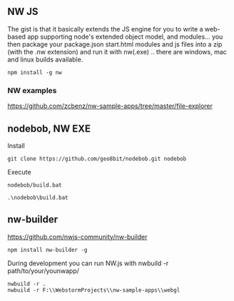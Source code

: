
## NW JS
The gist is that it basically extends the JS engine for you to write a web-based app supporting node's extended object model, and modules... you then package your package.json start.html modules and js files into a zip (with the .nw extension) and run it with nw(.exe) .. there are windows, mac and linux builds available.

    npm install -g nw

### NW examples
https://github.com/zcbenz/nw-sample-apps/tree/master/file-explorer


## nodebob, NW EXE

Install

    git clone https://github.com/geo8bit/nodebob.git nodebob

Execute

    nodebob/build.bat

    .\nodebob\build.bat



## nw-builder
https://github.com/nwjs-community/nw-builder

    npm install nw-builder -g

During development you can run NW.js with nwbuild -r path/to/your/younwapp/

    nwbuild -r .
    nwbuild -r F:\\WebstormProjects\\nw-sample-apps\\webgl


